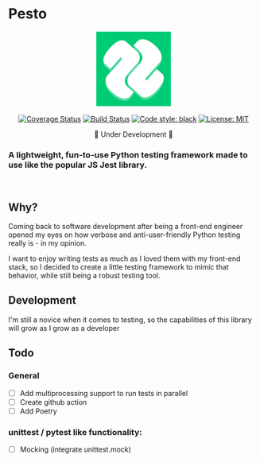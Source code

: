 # Pesto

<p align="center" width="100%">
  <img src="logo.png" width="150">
</p>

<p align="center" width="100%">
<a href="https://coveralls.io/github/addy999/Pesto"><img alt="Coverage Status" src="https://coveralls.io/repos/github/addy999/Pesto/badge.svg"></a>
<a href="https://travis-ci.com/addy999/Pesto"><img alt="Build Status" src="https://travis-ci.com/addy999/Pest.svg?branch=main"></a>
<a href="https://github.com/psf/black"><img alt="Code style: black" src="https://img.shields.io/badge/code%20style-black-000000.svg"></a>
<a href="https://github.com/psf/black/blob/master/LICENSE"><img alt="License: MIT" src="https://black.readthedocs.io/en/stable/_static/license.svg"></a>
<p align="center" width="100%">🚧 Under Development 🚧</p>
</p>

### A lightweight, fun-to-use Python testing framework made to use like the popular JS Jest library.
<br>


## Why?
Coming back to software development after being a front-end engineer opened my eyes on how verbose and anti-user-friendly Python testing really is - in my opinion.

I want to enjoy writing tests as much as I loved them with my front-end stack, so I decided to create a little testing framework to mimic that behavior, while still being a robust testing tool.

## Development
I'm still a novice when it comes to testing, so the capabilities of this library will grow as I grow as a developer


## Todo
### General

- [ ] Add multiprocessing support to run tests in parallel
- [ ] Create github action
- [ ] Add Poetry

### unittest / pytest like functionality:
- [ ] Mocking (integrate unittest.mock)
